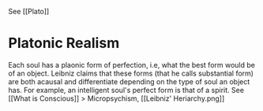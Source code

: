 See [[Plato]]

# Platonic Realism
Each soul has a plaonic form of perfection, i.e, what the best form would be of an object. Leibniz claims that these forms (that he calls substantial form) are both acausal and differentiate depending on the type of soul an object has. For example, an intelligent soul's perfect form is that of a spirit. See [[What is Conscious]] > Micropsychism, [[Leibniz' Heriarchy.png]]
